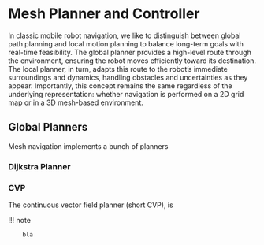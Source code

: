 # Mesh Planner and Controller

In classic mobile robot navigation, we like to distinguish between global path planning and local motion planning to balance long-term goals with real-time feasibility.
The global planner provides a high-level route through the environment, ensuring the robot moves efficiently toward its destination.
The local planner, in turn, adapts this route to the robot’s immediate surroundings and dynamics, handling obstacles and uncertainties as they appear.
Importantly, this concept remains the same regardless of the underlying representation: whether navigation is performed on a 2D grid map or in a 3D mesh-based environment.

## Global Planners

Mesh navigation implements a bunch of planners

### Dijkstra Planner


### CVP

The continuous vector field planner (short CVP), is

!!! note

        bla




